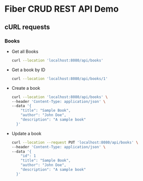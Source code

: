 # Fiber CRUD REST API Demo

## cURL requests

### Books

- Get all Books

  ```bash
  curl --location 'localhost:8080/api/books'
  ```

- Get a book by ID

  ```bash
  curl --location 'localhost:8080/api/books/1'
  ```

- Create a book

  ```bash
  curl --location 'localhost:8080/api/books' \
  --header 'Content-Type: application/json' \
  --data '{
      "title": "Sample Book",
      "author": "John Doe",
      "description": "A sample book"
    }'
  ```

- Update a book

  ```bash
  curl --location --request PUT 'localhost:8080/api/books' \
  --header 'Content-Type: application/json' \
  --data '{
      "id": 1
      "title": "Sample Book",
      "author": "John Doe",
      "description": "A sample book"
    }'
  ```
